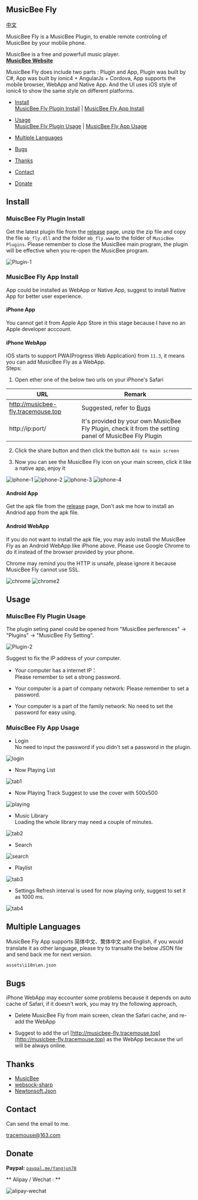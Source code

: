 ## MusicBee Fly ##

[中文](README-CN.md)

MusicBee Fly is a MusicBee Plugin, to enable remote controling of MusicBee by your mobile phone.

MusicBee is a free and powerfull music player.  
[**MusicBee Website**](http://www.getmusicbee.com/) 

MusicBee Fly does include two parts : Plugin and App, Plugin was built by C#, App was built by ionic4 + AngularJs + Cordova,
App supports the mobile browser, WebApp and Native App.  And the UI uses iOS style of ionic4 to show the same style on different platforms. 

- [Install](#Install)  
  [MusicBee Fly Plugin Install](#MuiscBee-Fly-Plugin-Install)  |  [MusicBee Fly App Install](#MuiscBee-Fly-App-Install) 

- [Usage](#Usage)   
  [MusicBee Fly Plugin Usage](#MuiscBee-Fly-Plugin-Usage)  |  [MusicBee Fly App Usage](#MuiscBee-Fly-App-Usage) 

- [Multiple Languages](#Multiple-Languages)

- [Bugs](#Bugs)

- [Thanks](#Thanks)

- [Contact](#Contact)

- [Donate](#Donate)

## Install ##

### MuiscBee Fly Plugin Install ###

Get the latest plugin file from the [release](https://github.com/tracemouse/MusicBeeFly/releases) page,
unzip the zip file and copy the file `mb_fly.dll` and the folder `mb_fly.www` to the folder of `MusicBee Plugins`.
Please remember to close the MusicBee main program, the plugin will be effective when you re-open the MusicBee program. 

![Plugin-1](https://tracemouse.github.io/MusicBeeFly/docs/Plugin-1.png)

### MusicBee Fly App Install ###

App could be installed as WebApp or Native App, suggest to install Native App for better user experience.

#### iPhone App ####

You cannot get it from Apple App Store in this stage because I have no an Apple developer acccount.

#### iPhone WebApp ####

iOS starts to support PWA(Progress Web Application) from `11.3`, it means you can add MusicBee Fly as a WebApp.  
Steps:
1) Open ether one of the below two urls on your iPhone's Safari

URL  | Remark
 ---- | -----  
http://musicbee-fly.tracemouse.top  |  Suggested, refer to [Bugs](#Bugs)
http://ip:port/  |  It's provided by your own MusicBee Fly Plugin, check it from the setting panel of MusicBee Fly Plugin

2) Click the share button and then click the button `Add to main screen`

3) Now you can see the MusicBee Fly icon on your main screen, click it like a native app, enjoy it

![iphone-1](https://tracemouse.github.io/MusicBeeFly/docs/iphone-1.png)
![iphone-2](https://tracemouse.github.io/MusicBeeFly/docs/iphone-2.png)
![iphone-3](https://tracemouse.github.io/MusicBeeFly/docs/iphone-3.png)
![iphone-4](https://tracemouse.github.io/MusicBeeFly/docs/iphone-4.png)

#### Android App ####

Get the apk file from the [release](https://github.com/tracemouse/MusicBeeFly/releases) page, Don't ask me how to install an Andriod app from the apk file.

#### Android WebApp ####

If you do not want to install the apk file, you may aslo install the MusicBee Fly as an Android WebApp like iPhone above. Please use Google Chrome to do it instead of the browser provided by your phone.  

Chrome may remind you the HTTP is unsafe, please ignore it because MusicBee Fly cannot use SSL.

![chrome](https://tracemouse.github.io/MusicBeeFly/docs/chrome.png)
![chrome2](https://tracemouse.github.io/MusicBeeFly/docs/chrome-2.png)

## Usage ##

### MuiscBee Fly Plugin Usage ###

The plugin seting panel could be opened from "MusicBee perferences" -> "Plugins" -> "MusicBee Fly Setting". 

![Plugin-2](https://tracemouse.github.io/MusicBeeFly/docs/Plugin-2.png)

Suggest to fix the IP address of your computer.

- Your computer has a internet IP：  
Please remember to set a strong password.

- Your computer is a part of company network:
Please remember to set a password.

- Your computer is a part of the family network: 
No need to set the password for easy using.

### MuiscBee Fly App Usage ###

- Login  
No need to input the password if you didn't set a password in the plugin.

![login](https://tracemouse.github.io/MusicBeeFly/docs/login.png)

- Now Playing List  

![tab1](https://tracemouse.github.io/MusicBeeFly/docs/tab1.png)

- Now Playing Track
Suggest to use the cover with 500x500  

![playing](https://tracemouse.github.io/MusicBeeFly/docs/playing.png)

- Music Library  
Loading the whole library may need a couple of minutes.

![tab2](https://tracemouse.github.io/MusicBeeFly/docs/tab2.png)

- Search  

![search](https://tracemouse.github.io/MusicBeeFly/docs/search.png)

- Playlist  

![tab3](https://tracemouse.github.io/MusicBeeFly/docs/tab3.png)

- Settings
Refresh interval is used for now playing only, suggest to set it as 1000 ms.  

![tab4](https://tracemouse.github.io/MusicBeeFly/docs/tab4.png)
 

## Multiple Languages ##

MusicBee Fly App supports 简体中文、繁体中文 and English, if you would translate it as other language, please try to transalte the below JSON file and send back me for next version.

`assets\i18n\en.json`

## Bugs ##

iPhone WebApp may eccounter some problems because it depends on auto cache of Safari, if it doesn't work, you may try the following approach,

- Delete MusicBee Fly from main screen, clean the Safari cache, and re-add the WebApp

- Suggest to add the url [http://musicbee-fly.tracemouse.top](http://musicbee-fly.tracemouse.top)  as the WebApp because the url will be always online.

## Thanks ##
- [MusicBee](http://www.getmusicbee.com/) 
- [websock-sharp](https://github.com/sta/websocket-sharp)
- [Newtonsoft.Json](https://github.com/JamesNK/Newtonsoft.Json)


## Contact ##

Can send the email to me.  

<tracemouse@163.com>

## Donate ##


**Paypal:**  [`paypal.me/Yangjun78`](https://paypal.me/Yangjun78)

** Alipay / Wechat : **

![alipay-wechat](https://tracemouse.github.io/MusicBeeFly/docs/alipay-wechat.png)